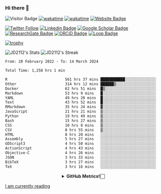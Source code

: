 ### Hi there 👋
![Visitor Badge](https://visitor-badge.laobi.icu/badge?page_id=JD2112.JD2112)
[![wakatime](https://github.com/JD2112/JD2112/actions/workflows/waka-readme.yml/badge.svg)](https://github.com/JD2112/JD2112/actions/workflows/waka-readme.yml)
[![wakatime](https://wakatime.com/badge/user/fe95275f-909a-4147-a45d-624981173898.svg)](https://wakatime.com/@fe95275f-909a-4147-a45d-624981173898)
[![Website Badge](https://img.shields.io/badge/website-informational?style=flat-square)](http://jyotirmoydas.netlify.app)

[![Twitter Follow](https://img.shields.io/twitter/follow/jyotirmoy21?style=social)](https://twitter.com/jyotirmoy21)
[![Linkedin Badge](https://img.shields.io/badge/-jyotirmoy-blue?style=plastic&logo=Linkedin&logoColor=white&link=https://www.linkedin.com/in/dasjyotirmoy/)](https://www.linkedin.com/in/dasjyotirmoy/)
[![Google Scholar Badge](https://img.shields.io/badge/-jyotirmoy-blue?style=plastic&logo=GoogleScholar&logoColor=white&link=https://scholar.google.se/citations?user=IMBYOv8AAAAJ&hl=en)](https://scholar.google.se/citations?user=IMBYOv8AAAAJ&hl=en)
[![ResearchGate Badge](https://img.shields.io/badge/-jyotirmoy-cyan?style=plastic&logo=ResearchGate&logoColor=white&link=https://www.researchgate.net/profile/Jyotirmoy-Das-3)](https://www.researchgate.net/profile/Jyotirmoy-Das-3)
[![ORCiD Badge](https://img.shields.io/badge/-jyotirmoy-green?style=plastic&logo=orcid&logoColor=white&link=https://orcid.org/0000-0002-5649-4658)](https://orcid.org/0000-0002-5649-4658)
[![Loop Badge](https://img.shields.io/badge/-jyotirmoy-orange?style=plastic&logo=Loop&logoColor=white&link=https://loop.frontiersin.org/people/1519976/overview)](https://loop.frontiersin.org/people/1519976/overview)

[![trophy](https://github-profile-trophy.vercel.app/?username=JD2112)](https://github.com/ryo-ma/github-profile-trophy)

<!--
**JD2112/JD2112** is a ✨ _special_ ✨ repository because its `README.md` (this file) appears on your GitHub profile.

Here are some ideas to get you started:

- 🔭 I’m currently working on ...
- 🌱 I’m currently learning ...
- 👯 I’m looking to collaborate on ...
- 🤔 I’m looking for help with ...
- 💬 Ask me about ...
- 📫 How to reach me: ...
- 😄 Pronouns: ...
- ⚡ Fun fact: ...
![JD2112's Top Languages](https://github-readme-stats.vercel.app/api/top-langs/?username=JD2112&theme=vue-dark&show_icons=true&hide_border=true&layout=compact)
-->
![JD2112's Stats](https://github-readme-stats.vercel.app/api?username=JD2112&theme=vue-dark&show_icons=true&hide_border=true&count_private=true)
![JD2112's Streak](https://github-readme-streak-stats.herokuapp.com/?user=JD2112&theme=vue-dark&hide_border=true)





<!--START_SECTION:waka-->

```txt
From: 28 February 2022 - To: 14 March 2024

Total Time: 1,258 hrs 1 min

R                          561 hrs 37 mins ███████████░░░░░░░░░░░░░░   44.64 %
Other                      314 hrs 12 mins ██████▒░░░░░░░░░░░░░░░░░░   24.98 %
Docker                     62 hrs 51 mins  █▒░░░░░░░░░░░░░░░░░░░░░░░   05.00 %
Markdown                   53 hrs 9 mins   █░░░░░░░░░░░░░░░░░░░░░░░░   04.23 %
YAML                       49 hrs 20 mins  █░░░░░░░░░░░░░░░░░░░░░░░░   03.92 %
Text                       43 hrs 52 mins  █░░░░░░░░░░░░░░░░░░░░░░░░   03.49 %
RMarkdown                  35 hrs 24 mins  ▓░░░░░░░░░░░░░░░░░░░░░░░░   02.81 %
JavaScript                 21 hrs 21 mins  ▒░░░░░░░░░░░░░░░░░░░░░░░░   01.70 %
Python                     19 hrs 49 mins  ▒░░░░░░░░░░░░░░░░░░░░░░░░   01.58 %
Bash                       15 hrs 27 mins  ▒░░░░░░░░░░░░░░░░░░░░░░░░   01.23 %
CSS                        10 hrs 8 mins   ▒░░░░░░░░░░░░░░░░░░░░░░░░   00.81 %
CSV                        8 hrs 55 mins   ▒░░░░░░░░░░░░░░░░░░░░░░░░   00.71 %
HTML                       8 hrs 20 mins   ░░░░░░░░░░░░░░░░░░░░░░░░░   00.66 %
Assembly                   5 hrs 27 mins   ░░░░░░░░░░░░░░░░░░░░░░░░░   00.43 %
GDScript3                  4 hrs 50 mins   ░░░░░░░░░░░░░░░░░░░░░░░░░   00.38 %
ActionScript               4 hrs 43 mins   ░░░░░░░░░░░░░░░░░░░░░░░░░   00.38 %
Objective-C                4 hrs 26 mins   ░░░░░░░░░░░░░░░░░░░░░░░░░   00.35 %
JSON                       3 hrs 33 mins   ░░░░░░░░░░░░░░░░░░░░░░░░░   00.28 %
BibTeX                     3 hrs 27 mins   ░░░░░░░░░░░░░░░░░░░░░░░░░   00.28 %
TeX                        3 hrs 16 mins   ░░░░░░░░░░░░░░░░░░░░░░░░░   00.26 %
```

<!--END_SECTION:waka-->

<div align="center">
    <details>
        <summary><b>GitHub Metrics👇🏻</b></summary>
    <br>
        
[Get Details](https://metrics.lecoq.io/insights/JD2112)
    </details>
</div>

<a target="_blank" href="https://www.goodreads.com/user/show/21242415-jyotirmoy-das">I am currently reading</a>


